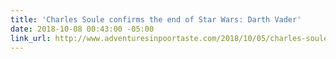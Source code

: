 ```yaml
---
title: 'Charles Soule confirms the end of Star Wars: Darth Vader'
date: 2018-10-08 00:43:00 -05:00
link_url: http://www.adventuresinpoortaste.com/2018/10/05/charles-soule-confirms-the-end-of-star-wars-darth-vader-at-nycc-2018/
---
```


